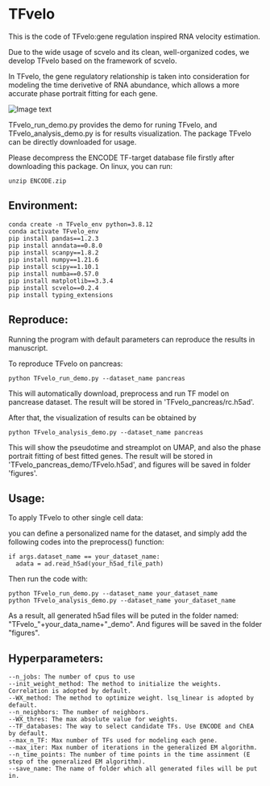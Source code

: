 # TFvelo


This is the code of TFvelo:gene regulation inspired RNA velocity estimation.

Due to the wide usage of scvelo and its clean, well-organized codes, we develop TFvelo based on the framework of scvelo. 

In TFvelo, the gene regulatory relationship is taken into consideration for modeling the time derivetive of RNA abundance, which allows a more accurate phase portrait fitting for each gene.

![Image text](https://github.com/xiaoyeye/TFvelo/blob/main/figures/demo.png)

TFvelo_run_demo.py provides the demo for runing TFvelo, and TFvelo_analysis_demo.py is for results visualization. The package TFvelo can be directly downloaded for usage.

Please decompress the ENCODE TF-target database file firstly after downloading this package. On linux, you can run: 
```
unzip ENCODE.zip
```

## Environment:
```
conda create -n TFvelo_env python=3.8.12
conda activate TFvelo_env
pip install pandas==1.2.3 
pip install anndata==0.8.0 
pip install scanpy==1.8.2
pip install numpy==1.21.6
pip install scipy==1.10.1 
pip install numba==0.57.0 
pip install matplotlib==3.3.4
pip install scvelo==0.2.4
pip install typing_extensions
```

## Reproduce:
Running the program with default parameters can reproduce the results in manuscript.

To reproduce TFvelo on pancreas:
```
python TFvelo_run_demo.py --dataset_name pancreas
```
This will automatically download, preprocess and run TF model on pancrease dataset. The result will be stored in 'TFvelo_pancreas/rc.h5ad'.


After that, the visualization of results can be obtained by 
```
python TFvelo_analysis_demo.py --dataset_name pancreas
```
This will show the pseudotime and streamplot on UMAP, and also the phase portrait fitting of best fitted genes.
The result will be stored in 'TFvelo_pancreas_demo/TFvelo.h5ad', and figures will be saved in folder 'figures'.


## Usage:
To apply TFvelo to other single cell data:

you can define a personalized name for the dataset, and simply add the following codes into the preprocess() function:
```
if args.dataset_name == your_dataset_name:
  adata = ad.read_h5ad(your_h5ad_file_path)   
```
Then run the code with:
```
python TFvelo_run_demo.py --dataset_name your_dataset_name
python TFvelo_analysis_demo.py --dataset_name your_dataset_name
```
As a result, all generated h5ad files will be puted in the folder named: "TFvelo_"+your_data_name+"_demo". And figures will be saved in the folder "figures".

## Hyperparameters:
```
--n_jobs: The number of cpus to use
--init_weight_method: The method to initialize the weights. Correlation is adopted by default.
--WX_method: The method to optimize weight. lsq_linear is adopted by default.
--n_neighbors: The number of neighbors.
--WX_thres: The max absolute value for weights.
--TF_databases: The way to select candidate TFs. Use ENCODE and ChEA by default.
--max_n_TF: Max number of TFs used for modeling each gene.
--max_iter: Max number of iterations in the generalized EM algorithm.
--n_time_points: The number of time points in the time assinment (E step of the generalized EM algorithm). 
--save_name: The name of folder which all generated files will be put in.
```
